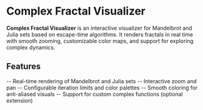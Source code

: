 # Complex Fractal Visualizer
**Complex Fractal Visualizer** is an interactive visualizer for Mandelbrot and Julia sets based on escape-time algorithms. It renders fractals in real time with smooth zooming, customizable color maps, and support for exploring complex dynamics.

## Features
-- Real-time rendering of Mandelbrot and Julia sets
-- Interactive zoom and pan
-- Configurable iteration limits and color palettes
-- Smooth coloring for anti-aliased visuals
-- Support for custom complex functions (optional extension)
